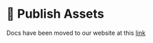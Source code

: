 # 📢 Publish Assets

Docs have been moved to our website at this [link](https://tomatophp.com/en/open-source/filament-ecommerce)
